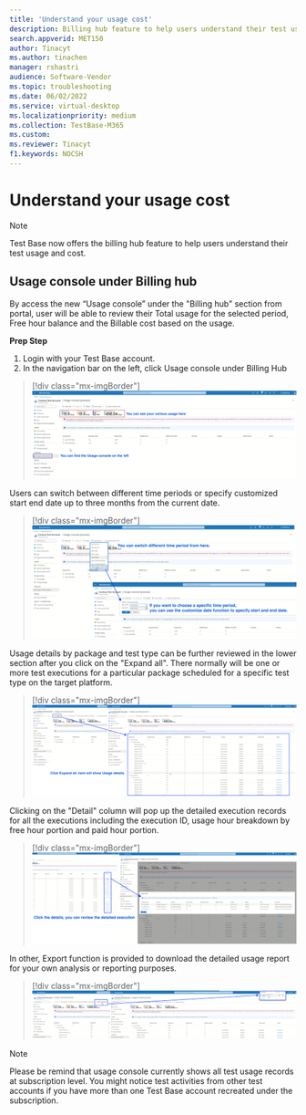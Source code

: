 ```yaml
---
title: 'Understand your usage cost'
description: Billing hub feature to help users understand their test usage and cost
search.appverid: MET150
author: Tinacyt
ms.author: tinachen
manager: rshastri
audience: Software-Vendor
ms.topic: troubleshooting
ms.date: 06/02/2022
ms.service: virtual-desktop
ms.localizationpriority: medium
ms.collection: TestBase-M365
ms.custom:
ms.reviewer: Tinacyt
f1.keywords: NOCSH
---
```


# Understand your usage cost

> [!NOTE]
> Test Base now offers the billing hub feature to help users understand their test usage and cost.

## Usage console under Billing hub

By access the new “Usage console” under the "Billing hub" section from portal, user will be able to review their Total usage for the selected period, Free hour balance and the Billable cost based on the usage.

**Prep Step**

1. Login with your Test Base account.
2. In the navigation bar on the left, click Usage console under Billing Hub

> [!div class="mx-imgBorder"]
> [ ![Usage console](Media/usagecost01-usage-console.png) ](Media/usagecost01-usage-console.png#lightbox)

Users can switch between different time periods or specify customized start end date up to three months from the current date.

> [!div class="mx-imgBorder"]
> [ ![Switch time](Media/usagecost02-switch-time.png) ](Media/usagecost02-switch-time.png#lightbox)

Usage details by package and test type can be further reviewed in the lower section after you click on the "Expand all". There normally will be one or more test executions for a particular package scheduled for a specific test type on the target platform.

> [!div class="mx-imgBorder"]
> [ ![Usage details](Media/usagecost03-usage-details.png) ](Media/usagecost03-usage-details.png#lightbox)

Clicking on the "Detail" column will pop up the detailed execution records for all the executions including the execution ID, usage hour breakdown by free hour portion and paid hour portion.

> [!div class="mx-imgBorder"]
> [ ![Execution records](Media/usagecost04-execution-records.png) ](Media/usagecost04-execution-records.png#lightbox)

In other, Export function is provided to download the detailed usage report for your own analysis or reporting purposes.

> [!div class="mx-imgBorder"]
> [ ![Export function](Media/usagecost05-export-function.png) ](Media/usagecost05-export-function.png#lightbox)

> [!NOTE]
> Please be remind that usage console currently shows all test usage records at subscription level. You might notice test activities from other test accounts if you have more than one Test Base account recreated under the subscription.
